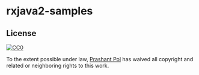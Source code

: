 # rxjava2-samples


## License
[![CC0](http://mirrors.creativecommons.org/presskit/buttons/88x31/svg/cc-zero.svg)](https://creativecommons.org/publicdomain/zero/1.0/)

To the extent possible under law, [Prashant Pol](https://github.com/PrashantSPol) has waived all copyright and related or neighboring rights to this work.
